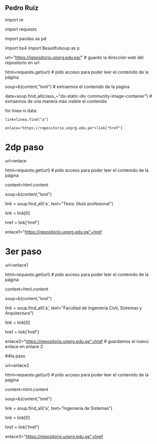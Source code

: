 ## Pedro Ruiz
import re 

import requests 

import pandas as pd 

import bs4 import Beautifulsoup as p

url="https://repositorio.unprg.edu.pe/"              # guardo la dirección web del repositorio en url 

html=requests.get(url)                              # pido acceso para poder leer el contenido de la página 

soup=b(content,"lxml")                              # extraemos el contenido de la página 

data=soup.find_all(class_="ds-static-div community-image-container")      # extraemos de una manera más visible el contenido 

for linea in data:

    link=linea.find("a")
    
    enlace="https://repositorio.unprg.edu.pe"+link["href"]
    

# 2dp paso

url=enlace

html=requests.get(url)                              # pido acceso para poder leer el contenido de la página 

content=html.content

soup=b(content,"lxml")

link = soup.find_all('a', text="Tesis: título profesional")

link = link[0]

href = link['href']

enlace1="https://repositorio.unprg.edu.pe"+href    


# 3er paso 

url=enlace1

html=requests.get(url)                              # pido acceso para poder leer el contenido de la página 

content=html.content

soup=b(content,"lxml")

link = soup.find_all('a', text="Facultad de Ingeniería Civil, Sistemas y Arquitectura")

link = link[0]

href = link['href']

enlace2="https://repositorio.unprg.edu.pe"+href                       # guardamos el nuevo enlace en enlace 2 


#4ta paso 

url=enlace2

html=requests.get(url)                              # pido acceso para poder leer el contenido de la página 

content=html.content

soup=b(content,"lxml")

link = soup.find_all('a', text="Ingeniería de Sistemas")

link = link[0]

href = link['href']

enlace3="https://repositorio.unprg.edu.pe"+href







